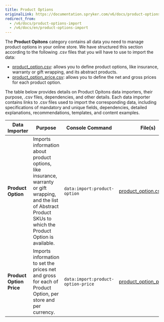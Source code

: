 ```yaml
---
title: Product Options
originalLink: https://documentation.spryker.com/v6/docs/product-options-import
redirect_from:
  - /v6/docs/product-options-import
  - /v6/docs/en/product-options-import
---
```


The **Product Opitons** category contains all data you need to manage product options in your online store. We have structured this section according to the following .csv files that you will have to use to import the data:

* [product_option.csv](https://documentation.spryker.com/docs/file-details-product-optioncsv): allows you to define product options, like insurance, warranty or gift wrapping, and its abstract products.
* [product_option_price.csv](https://documentation.spryker.com/docs/file-details-product-option-pricecsv): allows you to define the net and gross prices for each product option.  

The table below provides details on Product Opitons data importers, their purpose, .csv files, dependencies, and other details. Each data importer contains links to .csv files used to import the corresponding data, including specifications of mandatory and unique fields, dependencies, detailed explanations, recommendations, templates, and content examples.

| Data Importer | Purpose | Console Command| File(s) | Dependencies |
| --- | --- | --- | --- |--- |
| **Product Option**   | Imports information about product options, like insurance, warranty or gift wrapping, and the list of Abstract Product SKUs to which the Product Option is available. |`data:import:product-option` | [product_option.csv](https://documentation.spryker.com/docs/file-details-product-optioncsv) |None |
| **Product Option Price**  | Imports information to set the prices net and gross for each of Product Option, per store and per currency.  |`data:import:product-option-price` |[product_option_price.csv](https://documentation.spryker.com/docs/file-details-product-option-pricecsv)| [product_option.csv](https://documentation.spryker.com/docs/file-details-product-optioncsv) |

